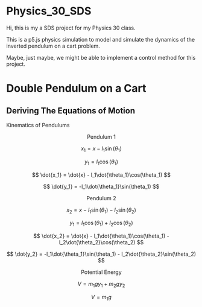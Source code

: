 # Physics_30_SDS

Hi, this is my a SDS project for my Physics 30 class.

This is a p5.js physics simulation to model and simulate the dynamics of the inverted pendulum on a cart problem.

Maybe, just maybe, we might be able to implement a control method for this project.


# Double Pendulum on a Cart

## Deriving The Equations of Motion
Kinematics of Pendulums
<div align="center">Pendulum 1</div>

$$ x_1 = x - l_1\sin(\theta_1) $$

$$ y_1 = l_1\cos(\theta_1) $$

$$ \dot{x_1} = \dot{x} - l_1\dot{\theta_1}\cos(\theta_1) $$

$$ \dot{y_1} = -l_1\dot{\theta_1}\sin(\theta_1) $$

<div align="center">Pendulum 2</div>

$$ x_2 = x - l_1\sin(\theta_1) - l_2\sin(\theta_2) $$

$$ y_1 = l_1\cos(\theta_1) + l_2\cos(\theta_2) $$

$$ \dot{x_2} = \dot{x} - l_1\dot{\theta_1}\cos(\theta_1) - l_2\dot{\theta_2}\cos(\theta_2) $$

$$ \dot{y_2} = -l_1\dot{\theta_1}\sin(\theta_1) - l_2\dot{\theta_2}\sin(\theta_2) $$


<div align="center">Potential Energy</div>

$$ V = m_1gy_1 + m_2gy_2 $$

$$ V = m_1g $$
